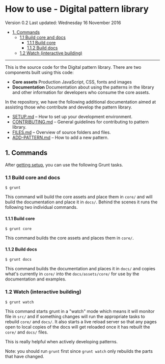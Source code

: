 # How to use - Digital pattern library

Version 0.2
Last updated: Wednesday 16 November 2016

<!-- MarkdownTC -->

- [1. Commands](#1-commands)
  - [1.1 Build core and docs](#11-build-core-and-docs)
    - [1.1.1 Build core](#111-build-core)
    - [1.1.2 Build docs](#112-build-docs)
  - [1.2 Watch \(interactive building\)](#12-watch-interactive-building)

<!-- /MarkdownTOC -->


---

This is the source code for the Digital pattern library. There are two 
components built using this code: 

* **Core assets** Production JavaScript, CSS, fonts and images
* **Documentation** Documentation about using the patterns in the library and 
  other information for developers who consume the core assets. 

In the repository, we have the following additional documentation aimed at 
assisting those who contribute and develop the pattern library.

* [SETUP.md](SETUP.md) – How to set up your development environment.
* [CONTRIBUTING.md](CONTRIBUTING.md) – General guidelines for contributing to
   pattern library.
* [FILES.md](FILES.md) – Overview of source folders and files.
* [ADD-PATTERN.md](ADD-PATTERN.md) – How to add a new pattern.




## 1. Commands

After [getting setup](SETUP.md), you can use the following Grunt tasks.

### 1.1 Build core and docs

```
$ grunt
```

This command will build the core assets and place them in `core/` and will 
build the documentation and place it in `docs/`. Behind the scenes it runs the
following two individual commands. 


#### 1.1.1 Build core

```
$ grunt core
```

This command builds the core assets and places them in `core/`.


#### 1.1.2 Build docs

```
$ grunt docs
```

This command builds the documentation and places it in `docs/` and copies
what's currently in `core/` into the `docs/assets/core/` for use by the
documentation and examples.


### 1.2 Watch (interactive building)

```
$ grunt watch
```

This command starts grunt in a "watch" mode which means it will monitor file
in `src/` and if something changes will run the appropriate tasks to rebuild
`core/` and `docs/`. It also starts a live reload server so that any pages
open to local copies of the docs will get reloaded once it has rebuilt the
`core/` and `docs/` files. 

This is really helpful when actively developing patterns.

Note: you should run `grunt` first since `grunt watch` only rebuilds the 
parts that have changed. 

